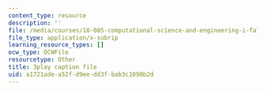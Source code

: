 ```yaml
---
content_type: resource
description: ''
file: /media/courses/18-085-computational-science-and-engineering-i-fall-2008/a1721adea52fd9eedd3fbab3c1098b2d_9iJryWzLDIw.srt
file_type: application/x-subrip
learning_resource_types: []
ocw_type: OCWFile
resourcetype: Other
title: 3play caption file
uid: a1721ade-a52f-d9ee-dd3f-bab3c1098b2d
---
```

